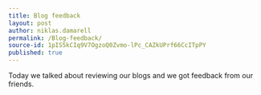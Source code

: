 ```yaml
---
title: Blog feedback
layout: post
author: niklas.damarell
permalink: /Blog-feedback/
source-id: 1pIS5kCIq9V7OgzoQ0Zvmo-lPc_CAZkUPrf66CcITpPY
published: true
---
```

Today we talked about reviewing our blogs and we got feedback from our friends.

